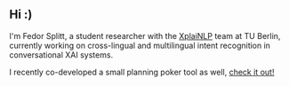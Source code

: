 ## Hi :)

I'm Fedor Splitt, a student researcher with the [XplaiNLP](https://xplainlp.github.io/) team at TU Berlin,
currently working on cross-lingual and multilingual intent recognition in conversational XAI systems.

I recently co-developed a small planning poker tool as well, [check it out!](https://planningpoker.fun)


<!--
**fledor/fledor** is a ✨ _special_ ✨ repository because its `README.md` (this file) appears on your GitHub profile.

Here are some ideas to get you started:

- 🔭 I’m currently working on ...
- 🌱 I’m currently learning ...
- 👯 I’m looking to collaborate on ...
- 🤔 I’m looking for help with ...
- 💬 Ask me about ...
- 📫 How to reach me: ...
- 😄 Pronouns: ...
- ⚡ Fun fact: ...
-->
